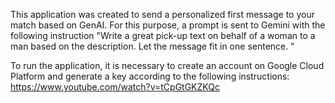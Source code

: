 This application was created to send a personalized first message to your match based on GenAI. 
For this purpose, a prompt is sent to Gemini with the following instruction "Write a great pick-up text on behalf of a woman to a man based on the description. Let the message fit in one sentence. "

To run the application, it is necessary to create an account on Google Cloud Platform and generate a key according to the following instructions:
https://www.youtube.com/watch?v=tCpGtGKZKQc
